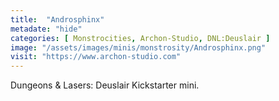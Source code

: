 ```yaml
---
title:  "Androsphinx"
metadate: "hide"
categories: [ Monstrocities, Archon-Studio, DNL:Deuslair ]
image: "/assets/images/minis/monstrosity/Androsphinx.png"
visit: "https://www.archon-studio.com"
---
```

Dungeons & Lasers: Deuslair Kickstarter mini.